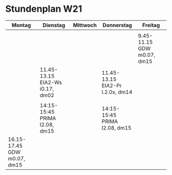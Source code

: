 # Stundenplan W21

| Montag                            | Dienstag                              | Mittwoch | Donnerstag                             | Freitag                          |
|-----------------------------------|---------------------------------------|----------|----------------------------------------|----------------------------------|
|                                   |                                       |          |                                        |                                  |
|                                   |                                       |          |                                        | 9.45-11.15<br>GDW<br>m0.07, dm15 |
|                                   | 11.45-13.15<br>EIA2-Ws<br>i0.17, dm02 |          | 11.45-13.15<br>EIA2-Pr<br>l.2.0x, dm14 |                                  |
|                                   |                                       |          |                                        |                                  |
|                                   | 14:15-15:45<br>PRIMA<br>l2.08, dm15   |          | 14:15-15:45<br>PRIMA<br>l2.08, dm15    |                                  |
| 16.15-17.45<br>GDW<br>m0.07, dm15 |                                       |          |                                        |                                  |
